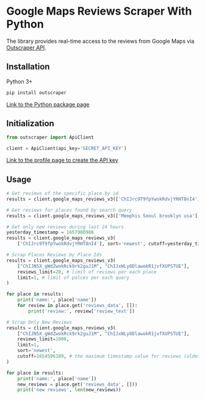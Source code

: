# Google Maps Reviews Scraper With Python

The library provides real-time access to the reviews from Google Maps via [Outscraper API](https://app.outscraper.com/api-docs#tag/Google-Reviews).

## Installation

Python 3+
```bash
pip install outscraper
```

[Link to the Python package page](https://pypi.org/project/outscraper/)

## Initialization
```python
from outscraper import ApiClient

client = ApiClient(api_key='SECRET_API_KEY')
```
[Link to the profile page to create the API key](https://app.outscraper.com/profile)

## Usage

```python
# Get reviews of the specific place by id
results = client.google_maps_reviews_v3(['ChIJrc9T9fpYwokRdvjYRHT8nI4'], reviews_limit=20, language='en')

# Get reviews for places found by search query
results = client.google_maps_reviews_v3(['Memphis Seoul brooklyn usa'], reviews_limit=20, limit=500, language='en')

# Get only new reviews during last 24 hours
yesterday_timestamp = 1657980986
results = client.google_maps_reviews_v3(
    ['ChIJrc9T9fpYwokRdvjYRHT8nI4'], sort='newest', cutoff=yesterday_timestamp, reviews_limit=100, language='en')

# Scrap Places Reviews by Place Ids
results = client.google_maps_reviews_v3(
    ["ChIJN5X_gWdZwokRck9rk2guJ1M", "ChIJxWLy8DlawokR1jvfXUPSTUE"],
    reviews_limit=20, # limit of reviews per each place
    limit=1, # limit of palces per each query
)

for place in results:
    print('name:', place['name'])
    for review in place.get('reviews_data', []):
        print('review:', review['review_text'])

# Scrap Only New Reviews
results = client.google_maps_reviews_v3(
    ["ChIJN5X_gWdZwokRck9rk2guJ1M", "ChIJxWLy8DlawokR1jvfXUPSTUE"],
    reviews_limit=1000,
    limit=1,
    sort='newest',
    cutoff=1654596109, # the maximum timestamp value for reviews (oldest review you want to extract). Can be used to scrape only the new reviews since your latest update
)

for place in results:
    print('name:', place['name'])
    new_reviews = place.get('reviews_data', []))
    print('new reviews', len(new_reviews))
```
